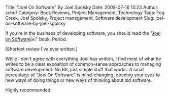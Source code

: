 Title: "Joel On Software" By Joel Spolsky
Date: 2008-07-16 15:23
Author: schof
Category: Book Reviews, Project Management, Technology
Tags: Fog Creek, Joel Spolsky, Project management, Software development
Slug: joel-on-software-by-joel-spolsky

If you're in the business of developing software, you should read the
"[Joel on
Software](http://www.amazon.com/gp/product/1590593898/ref=as_li_ss_tl?ie=UTF8&camp=1789&creative=390957&creativeASIN=1590593898&linkCode=as2&tag=schoforg-20)![](http://www.assoc-amazon.com/e/ir?t=schoforg-20&l=as2&o=1&a=1590593898)"
book. Period.

(Shortest review I've ever written.)

While I don't agree with everything Joel has written, I find most of
what he writes to be a clear exposition of common-sense approaches to
managing software development. No BS, just simple stuff that works. A
small percentage of "Joel On Software" is mind-changing, opening your
eyes to new ways of doing things or new ways of thinking about old
software.

Highly recommended.

